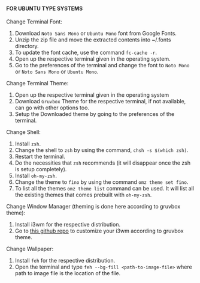 #### FOR UBUNTU TYPE SYSTEMS ####

Change Terminal Font:
1. Download `Noto Sans Mono` or `Ubuntu Mono` font from Google Fonts.
2. Unzip the zip file and move the extracted contents into ~/.fonts directory.
3. To update the font cache, use the command `fc-cache -r`.
4. Open up the respective terminal given in the operating system.
5. Go to the preferences of the terminal and change the font to `Noto Mono` or `Noto Sans Mono` or `Ubuntu Mono`.

Change Terminal Theme:
1. Open up the respective terminal given in the operating system
2. Download `Gruvbox` Theme for the respective terminal, if not available, can go with other options too.
3. Setup the Downloaded theme by going to the preferences of the terminal.

Change Shell:
1. Install `zsh`.
2. Change the shell to `zsh` by using the command, `chsh -s $(which zsh)`.
3. Restart the terminal.
4. Do the necessities that `zsh` recommends (it will disappear once the zsh is setup completely).
5. Install `oh-my-zsh`.
6. Change the theme to `fino` by using the command `omz theme set fino`.
7. To list all the themes `omz theme list` command can be used. It will list all the existing themes that comes prebuilt with `oh-my-zsh`.

Change Window Manager (theming is done here according to gruvbox theme):
1. Install i3wm for the respective distribution.
2. Go to [this github repo](https://github.com/a-schaefers/i3-wm-gruvbox-theme/) to customize your i3wm according to gruvbox theme.

Change Wallpaper:
1. Install `feh` for the respective distribution.
2. Open the terminal and type `feh --bg-fill <path-to-image-file>` where path to image file is the location of the file.
